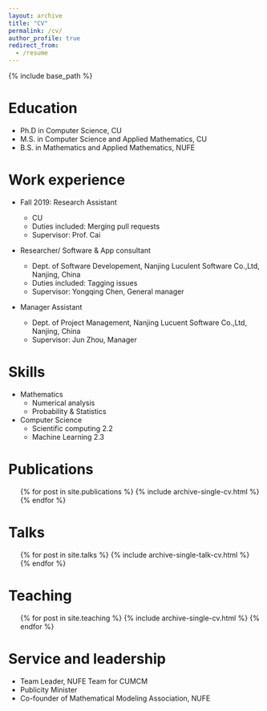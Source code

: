 ```yaml
---
layout: archive
title: "CV"
permalink: /cv/
author_profile: true
redirect_from:
  - /resume
---
```


{% include base_path %}

Education
======
* Ph.D in Computer Science, CU
* M.S. in Computer Science and Applied Mathematics, CU
* B.S. in Mathematics and Applied Mathematics, NUFE

Work experience
======
* Fall 2019: Research Assistant
  * CU
  * Duties included: Merging pull requests
  * Supervisor: Prof. Cai

* Researcher/ Software & App consultant
  * Dept. of Software Developement, Nanjing Luculent Software Co.,Ltd, Nanjing, China
  * Duties included: Tagging issues
  * Supervisor: Yongqing Chen, General manager
  
* Manager Assistant
  * Dept. of Project Management, Nanjing Lucuent Software Co.,Ltd, Nanjing, China
  * Supervisor: Jun Zhou, Manager

  
Skills
======
* Mathematics 
  * Numerical analysis
  * Probability & Statistics
* Computer Science 
  * Scientific computing 2.2
  * Machine Learning 2.3
 
Publications
======
  <ul>{% for post in site.publications %}
    {% include archive-single-cv.html %}
  {% endfor %}</ul>
  
Talks
======
  <ul>{% for post in site.talks %}
    {% include archive-single-talk-cv.html %}
  {% endfor %}</ul>
  
Teaching
======
  <ul>{% for post in site.teaching %}
    {% include archive-single-cv.html %}
  {% endfor %}</ul>
  
Service and leadership
======
* Team Leader, NUFE Team for CUMCM
* Publicity Minister
* Co-founder of Mathematical Modeling Association, NUFE
